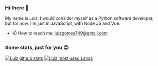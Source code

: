 ### Hi there 👋
My name is Luiz, I would consider myself as a Python software developer, but for now, I'm just in JavaScript, with Node JS and Vue.

- 📫 How to reach me: luizgomes749@gmail.com

### Some stats, just for you 😉
[![Luiz github stats](https://github-readme-stats.vercel.app/api?username=iLuiizUHD&show_icons=true&theme=dark)](https://github.com/iLuiizUHD)
 [![Luiz most used Langs](https://github-readme-stats.vercel.app/api/top-langs/?username=iLuiizUHD&theme=dark)](https://github.com/iLuiizUHD)
